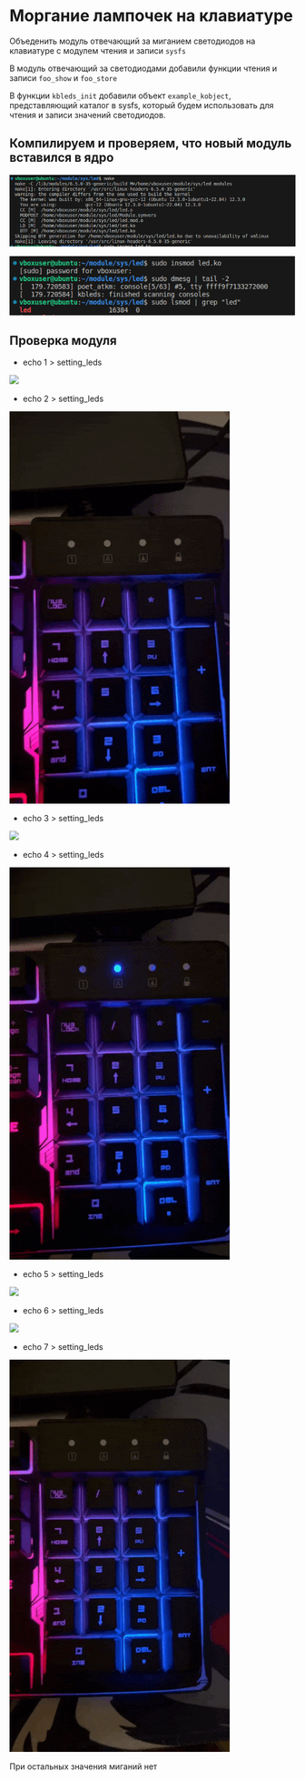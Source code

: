 # Моргание лампочек на клавиатуре

Объеденить модуль отвечающий за миганием светодиодов на клавиатуре с модулем чтения и записи `sysfs`  

В модуль отвечающий за светодиодами добавили функции чтения и записи  `foo_show` и `foo_store`  

В функции `kbleds_init` добавили объект `example_kobject`, представляющий каталог в sysfs, который будем использовать для чтения и записи значений светодиодов.

## Компилируем и проверяем, что новый модуль вставился в ядро  
![](images_gif/make.png)   

![](images_gif/module.png)  
## Проверка модуля 

- echo 1 > setting_leds  

![](images_gif/1.gif)  

- echo 2 > setting_leds  

![](images_gif/2.gif)  

- echo 3 > setting_leds  

![](images_gif/3.gif)  

- echo 4 > setting_leds  

![](images_gif/4.gif)  

- echo 5 > setting_leds  

![](images_gif/5.gif)  

- echo 6 > setting_leds  

![](images_gif/6.gif)  

- echo 7 > setting_leds  

![](images_gif/7.gif)  

При остальных значения миганий нет  






